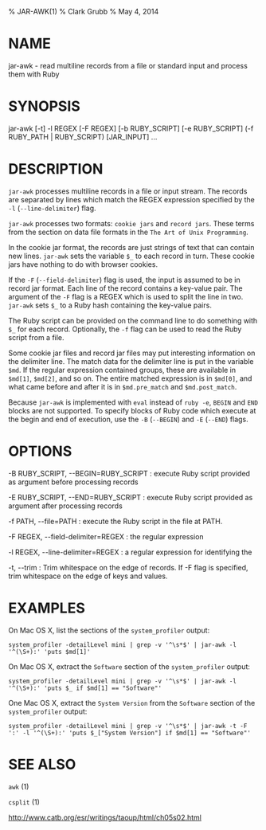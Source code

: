 % JAR-AWK(1)
% Clark Grubb
% May 4, 2014


# NAME

jar-awk - read multiline records from a file or standard input and process them with Ruby 

# SYNOPSIS

jar-awk [-t] -l REGEX [-F REGEX] [-b RUBY_SCRIPT] [-e RUBY_SCRIPT] (-f RUBY\_PATH | RUBY\_SCRIPT) [JAR\_INPUT] ...

# DESCRIPTION

`jar-awk` processes multiline records in a file or input stream.  The records are separated by lines which match the REGEX expression specified by the `-l` (`--line-delimiter`) flag.

`jar-awk` processes two formats: `cookie jars` and `record jars`.  These terms from the section on data file formats in the `The Art of Unix Programming`.

In the cookie jar format, the records are just strings of text that can contain new lines.  `jar-awk` sets the variable `$_` to each record in turn.  These cookie jars have nothing to do with browser cookies.

If the `-F` (`--field-delimiter`) flag is used, the input is assumed to be in record jar format.  Each line of the record contains a key-value pair.  The argument of the `-F` flag is a REGEX which is used to split the line in two.  `jar-awk` sets `$_` to a Ruby hash containing the key-value pairs.

The Ruby script can be provided on the command line to do something with `$_` for each record.  Optionally, the `-f` flag can be used to read the Ruby script from a file.

Some cookie jar files and record jar files may put interesting information on the delimiter line.  The match data for the delimiter line is put in the variable `$md`.  If the regular expression contained groups, these are available in `$md[1]`, `$md[2]`, and so on.  The entire matched expression is in `$md[0]`, and what came before and after it is in `$md.pre_match` and `$md.post_match`.

Because `jar-awk` is implemented with `eval` instead of `ruby -e`, `BEGIN` and `END` blocks are not supported.  To specify blocks of Ruby code which execute at the begin and end of execution, use the `-B` (`--BEGIN`) and `-E` (`--END`) flags.

# OPTIONS

-B RUBY\_SCRIPT, \--BEGIN=RUBY\_SCRIPT
: execute Ruby script provided as argument before processing records

-E RUBY\_SCRIPT, \--END=RUBY\_SCRIPT
: execute Ruby script provided as argument after processing records

-f PATH, \--file=PATH
: execute the Ruby script in the file at PATH.

-F REGEX, \--field-delimiter=REGEX
: the regular expression 

-l REGEX, \--line-delimiter=REGEX
: a regular expression for identifying the 

-t, \--trim
: Trim whitespace on the edge of records.  If -F flag is specified, trim whitespace on the edge of keys and values.

# EXAMPLES

On Mac OS X, list the sections of the `system_profiler` output:

    system_profiler -detailLevel mini | grep -v '^\s*$' | jar-awk -l '^(\S+):' 'puts $md[1]'

On Mac OS X, extract the `Software` section of the `system_profiler` output:

    system_profiler -detailLevel mini | grep -v '^\s*$' | jar-awk -l '^(\S+):' 'puts $_ if $md[1] == "Software"'
    
One Mac OS X, extract the `System Version` from the `Software` section of the `system_profiler` output:
    
    system_profiler -detailLevel mini | grep -v '^\s*$' | jar-awk -t -F ':' -l '^(\S+):' 'puts $_["System Version"] if $md[1] == "Software"'


# SEE ALSO

`awk` (1)

`csplit` (1)

http://www.catb.org/esr/writings/taoup/html/ch05s02.html
